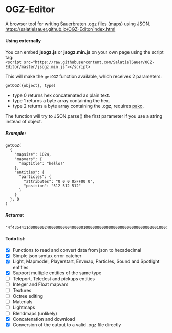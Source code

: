 # OGZ-Editor
A browser tool for writing Sauerbraten .ogz files (maps) using JSON.<br>
https://salatielsauer.github.io/OGZ-Editor/index.html

#### Using externally
You can embed **jsogz.js** or **jsogz.min.js** on your own page using the script tag:<br>
`<script src="https://raw.githubusercontent.com/SalatielSauer/OGZ-Editor/master/jsogz.min.js"></script>`

This will make the `getOGZ` function available, which receives 2 parameters:

`getOGZ({object}, type)`
- type 0
	returns hex concatenated as plain text.
- type 1
	returns a byte array containing the hex.
- type 2
	returns a byte array containing the .ogz, requires [pako](https://github.com/nodeca/pako).

The function will try to JSON.parse() the first parameter if you use a string instead of object.

##### Example:
```
getOGZ(
  {
    "mapsize": 1024,
    "mapvars": {
      "maptitle": "hello!"
    },
    "entities": {
      "particles": {
        "attributes": "0 0 0 0xFF00 0",
        "position": "512 512 512"
      }
    }
  }, 0
)
```
##### Returns:
```
"4f4354411d000000240000000004000001000000000000000000000000000000010000000208006d61707469746c65060068656c6c6f2103667073000000000005000200040003000500070000000044000000440000004400000000000000ff0000050002020003000400050006000700000202000300040005000600070000020200030004000500060007000002020003000400050006000700000100000000000000000000000000010000000000000000000000000001000000000000000000000000000100000000000000000000000000"
```

#### Todo list:
- [x] Functions to read and convert data from json to hexadecimal
- [x] Simple json syntax error catcher
- [x] Light, Mapmodel, Playerstart, Envmap, Particles, Sound and Spotlight entities
- [x] Support multiple entities of the same type
- [ ] Teleport, Teledest and pickups entities
- [ ] Integer and Float mapvars
- [ ] Textures
- [ ] Octree editing
- [ ] Materials
- [ ] Lightmaps
- [ ] Blendmaps (unlikely)
- [x] Concatenation and download
- [x] Conversion of the output to a valid .ogz file directly
